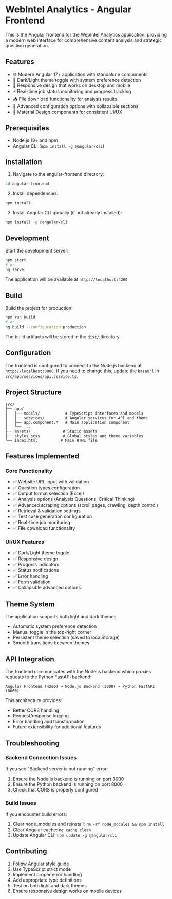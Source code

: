 # WebIntel Analytics - Angular Frontend

This is the Angular frontend for the WebIntel Analytics application, providing a modern web interface for comprehensive content analysis and strategic question generation.

## Features

- 🌐 Modern Angular 17+ application with standalone components
- 🎨 Dark/Light theme toggle with system preference detection
- 📱 Responsive design that works on desktop and mobile
- ⚡ Real-time job status monitoring and progress tracking
- 📥 File download functionality for analysis results
- 🔧 Advanced configuration options with collapsible sections
- 🎯 Material Design components for consistent UI/UX

## Prerequisites

- Node.js 18+ and npm
- Angular CLI (`npm install -g @angular/cli`)

## Installation

1. Navigate to the angular-frontend directory:
```bash
cd angular-frontend
```

2. Install dependencies:
```bash
npm install
```

3. Install Angular CLI globally (if not already installed):
```bash
npm install -g @angular/cli
```

## Development

Start the development server:
```bash
npm start
# or
ng serve
```

The application will be available at `http://localhost:4200`

## Build

Build the project for production:
```bash
npm run build
# or
ng build --configuration production
```

The build artifacts will be stored in the `dist/` directory.

## Configuration

The frontend is configured to connect to the Node.js backend at `http://localhost:3000`. If you need to change this, update the `baseUrl` in `src/app/services/api.service.ts`.

## Project Structure

```
src/
├── app/
│   ├── models/           # TypeScript interfaces and models
│   ├── services/         # Angular services for API and theme
│   ├── app.component.*   # Main application component
│   └── ...
├── assets/              # Static assets
├── styles.scss          # Global styles and theme variables
└── index.html          # Main HTML file
```

## Features Implemented

### Core Functionality
- ✅ Website URL input with validation
- ✅ Question types configuration
- ✅ Output format selection (Excel)
- ✅ Analysis options (Analysis Questions, Critical Thinking)
- ✅ Advanced scraping options (scroll pages, crawling, depth control)
- ✅ Retrieval & validation settings
- ✅ Test case generation configuration
- ✅ Real-time job monitoring
- ✅ File download functionality

### UI/UX Features
- ✅ Dark/Light theme toggle
- ✅ Responsive design
- ✅ Progress indicators
- ✅ Status notifications
- ✅ Error handling
- ✅ Form validation
- ✅ Collapsible advanced options

## Theme System

The application supports both light and dark themes:
- Automatic system preference detection
- Manual toggle in the top-right corner
- Persistent theme selection (saved to localStorage)
- Smooth transitions between themes

## API Integration

The frontend communicates with the Node.js backend which proxies requests to the Python FastAPI backend:

```
Angular Frontend (4200) → Node.js Backend (3000) → Python FastAPI (8000)
```

This architecture provides:
- Better CORS handling
- Request/response logging
- Error handling and transformation
- Future extensibility for additional features

## Troubleshooting

### Backend Connection Issues
If you see "Backend server is not running" error:
1. Ensure the Node.js backend is running on port 3000
2. Ensure the Python backend is running on port 8000
3. Check that CORS is properly configured

### Build Issues
If you encounter build errors:
1. Clear node_modules and reinstall: `rm -rf node_modules && npm install`
2. Clear Angular cache: `ng cache clean`
3. Update Angular CLI: `npm update -g @angular/cli`

## Contributing

1. Follow Angular style guide
2. Use TypeScript strict mode
3. Implement proper error handling
4. Add appropriate type definitions
5. Test on both light and dark themes
6. Ensure responsive design works on mobile devices
